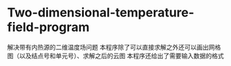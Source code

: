 # Two-dimensional-temperature-field-program
解决带有内热源的二维温度场问题
本程序除了可以直接求解之外还可以画出网格图（以及结点号和单元号）、求解之后的云图
本程序还给出了需要输入数据的格式

